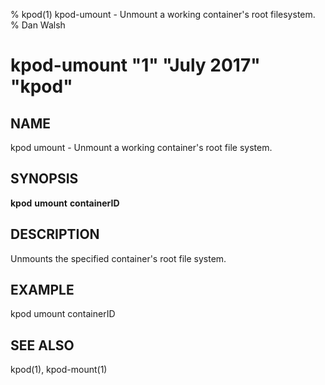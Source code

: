 % kpod(1) kpod-umount - Unmount a working container's root filesystem.
% Dan Walsh
# kpod-umount "1" "July 2017" "kpod"

## NAME
kpod umount - Unmount a working container's root file system.

## SYNOPSIS
**kpod** **umount** **containerID**

## DESCRIPTION
Unmounts the specified container's root file system.

## EXAMPLE

kpod umount containerID

## SEE ALSO
kpod(1), kpod-mount(1)

